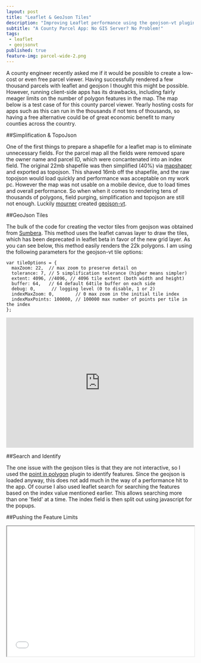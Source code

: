 ```yaml
---
layout: post
title: "Leaflet & GeoJson Tiles"
description: "Improving Leaflet performance using the geojson-vt plugin with two county parcel map examples."
subtitle: "A County Parcel App: No GIS Server? No Problem!"
tags:
 - leaflet
 - geojsonvt
published: true
feature-img: parcel-wide-2.png
---
```

A county engineer recently asked me if it would be possible to create a low-cost or even free parcel viewer. Having successfully rendered a few thousand parcels with leaflet and geojson I thought this might be possible. However, running client-side apps has its drawbacks, including fairly meager limits on the number of polygon features in the map. The map below is a test case of for this county parcel viewer. Yearly hosting costs for apps such as this can run in the thousands if not tens of thousands, so having a free alternative could be of great economic benefit to many counties across the country.

##Simplification & TopoJson

One of the first things to prepare a shapefile for a leaflet map is to eliminate unnecessary fields. For the parcel map all the fields were removed spare the owner name and parcel ID, which were concantenated into an index field. The original 22mb shapefile was then simplified (40%) via [mapshaper](http://mapshaper.com) and exported as topojson. This shaved 16mb off the shapefile, and the raw topojson would load quickly and performance was acceptable on my work pc. However the map was not usable on a mobile device, due to load times and overall performance. So when when it comes to rendering tens of thousands of polygons, field purging, simplification and topojson are still not enough. Luckily [mourner](https://github.com/mourner) created [geojson-vt](https://github.com/mapbox/geojson-vt).

##GeoJson Tiles

The bulk of the code for creating the vector tiles from geojson was obtained from [Sumbera](http://bl.ocks.org/Sumbera/c67e5551b21c68dc8299). This method uses the leaflet canvas layer to draw the tiles, which has been deprecated in leaflet beta in favor of the new grid layer. As you can see below, this method easily renders the 22k polygons. I am using the following parameters for the geojson-vt tile options:

    var tileOptions = {
      maxZoom: 22,  // max zoom to preserve detail on
      tolerance: 7, // 5 simplification tolerance (higher means simpler)
      extent: 4096, //4096, // 4096 tile extent (both width and height)
      buffer: 64,   // 64 default 64tile buffer on each side
      debug: 0,      // logging level (0 to disable, 1 or 2)
      indexMaxZoom: 0,        // 0 max zoom in the initial tile index
      indexMaxPoints: 100000, // 100000 max number of points per tile in the index
    };

		
<iframe src="https://www.ovrdc.org/apps/geojson-tiles.html" allowfullscreen width="100%" height="350px" style="border:0;"></iframe>

##Search and Identify

The one issue with the geojson tiles is that they are not interactive, so I used the [point in polygon](https://www.mapbox.com/mapbox.js/example/v1.0.0/point-in-polygon/) plugin to identify features. Since the geojson is loaded anyway, this does not add much in the way of a performance hit to the app. Of course I also used leaflet search for searching the features based on the index value mentioned earlier. This allows searching more than one 'field' at a time. The index field is then split out using javascript for the popups.

##Pushing the Feature Limits

<iframe src="apps/county-parcel-test-map.html" allowfullscreen width="100%" height="350px"></iframe>